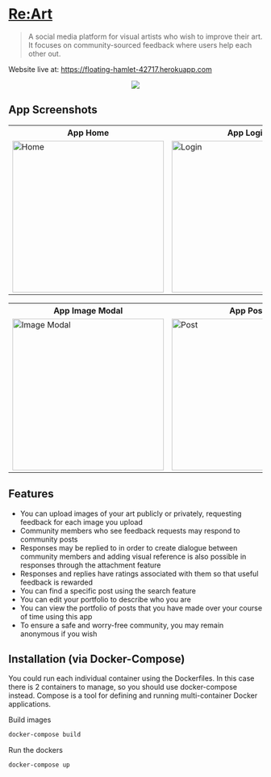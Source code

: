 # [Re:Art](https://floating-hamlet-42717.herokuapp.com/posts)
> A social media platform for visual artists who wish to improve their art. It focuses on community-sourced feedback where users help each other out.

Website live at: https://floating-hamlet-42717.herokuapp.com

<p align="center">
  <img src="https://media.giphy.com/media/KnQb2DFQMo0olzsRnQ/giphy.gif" />
</p>

## App Screenshots
<table align="center">
  <tr>
    <th>App Home</th>
    <th>App Login</th>
    <th>App Upload</th>
    <th>App Portfolio</th>
  </tr>
  <tr>
    <td><img width="300em" src="https://i.ibb.co/FwmgQCc/Screen-Shot-2021-01-19-at-9-34-23-PM.png" alt="Home" /></td>
    <td><img width="300em" src="https://i.ibb.co/KspFNqP/Screen-Shot-2021-01-20-at-5-30-54-AM.png" alt="Login" /></td>
    <td><img width="300em" src="https://i.ibb.co/PxXqWhb/Screen-Shot-2021-01-19-at-9-35-19-PM.png" alt="Upload" /></td>
    <td><img width="300em" src="https://i.ibb.co/q7bwWY2/Screen-Shot-2021-01-19-at-9-34-42-PM.png" alt="Portfolio" /></td>
  </tr>
</table>

<table align="center">
  <tr>
    <th>App Image Modal</th>
    <th>App Post</th>
    <th>App Comment + Attachment</th>
    <th>App Edit Portfolio</th>
  </tr>
  <tr>
    <td><img width="300em" src="https://i.ibb.co/svYrhgm/Screen-Shot-2021-01-19-at-9-36-45-PM.png" alt="Image Modal" /></td>
    <td><img width="300em" src="https://i.ibb.co/fHFx8gh/Screen-Shot-2021-01-19-at-9-38-06-PM.png" alt="Post" /></td>
    <td><img width="300em" src="https://i.ibb.co/7y4vG1b/Screen-Shot-2021-01-19-at-9-36-59-PM.png" alt="Comment + Attachment" /></td>
    <td><img width="300em" src="https://i.ibb.co/DYD2SS6/Screen-Shot-2021-01-19-at-9-35-02-PM.png" alt="Edit Portfolio" /></td>
  </tr>
</table>

## Features
- You can upload images of your art publicly or privately, requesting feedback for each image you upload
- Community members who see feedback requests may respond to community posts
- Responses may be replied to in order to create dialogue between community members and adding visual reference is also possible in responses through the attachment feature
- Responses and replies have ratings associated with them so that useful feedback is rewarded
- You can find a specific post using the search feature
- You can edit your portfolio to describe who you are
- You can view the portfolio of posts that you have made over your course of time using this app
- To ensure a safe and worry-free community, you may remain anonymous if you wish

## Installation (via Docker-Compose)

You could run each individual container using the Dockerfiles. In this case there is 2 containers to manage, so you should use docker-compose instead. Compose is a tool for defining and running multi-container Docker applications.

Build images
```bash
docker-compose build
```
Run the dockers
```bash
docker-compose up
```

